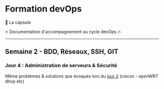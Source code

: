 # Formation devOps

:pill: La capsule

:fire:  Documentation d'accompagnement au cycle devOps :fire:

---

## Semaine 2 - BDD, Réseaux, SSH, GIT

### Jour 4 : Administration de serveurs & Sécurité

Même problèmes & solutions que évoqués lors du [jour 2](jour2/) (ciscos - openWRT dhcp etc)


